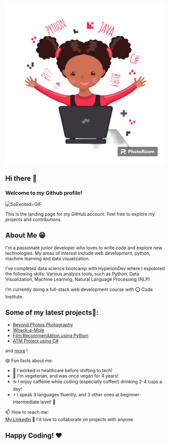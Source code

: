 ![My Image](CodingGirl-PhotoRoom.png)

## Hi there 👋
### Welcome to my Github profile! 
![SoExcited~GIF](https://github.com/zaicodes/zaicodes/assets/122837340/2dc7dba5-1e7f-4bde-9f3c-f34ba37b835f)

This is the landing page for my GitHub account. Feel free to explore my projects and contributions.

## About Me 😁

I'm a passionate junior developer who loves to write code and explore new technologies. 
My areas of interest include web development, python, machine learning and data visualization.

I've completed data science bootcamp with HyperionDev where I expolored the following skills: 
Various analysis tools, such as Python, Data Visualization, Machine Learning, Natural Language Processing (NLP)

I’m currently doing a full-stack web development course with ⭕ Code Institute.

## Some of my latest projects📝:
- [Beyond Photos Photography](https://github.com/zaicodes/beyond-photos-photography)
- [Whack-a-Mole](https://github.com/zaicodes/whack-a-mole)
- [Film Recommendation using Python](https://github.com/zaicodes/film-recommendation)
- [ATM Project using C#](https://github.com/zaicodes/ATM-project)

and [more](https://www.hyperiondev.com/portfolio/146999/) ! 

😄 Fun facts about me:
- 🔭 I worked in healthcare before shifting to tech!
- 🌱 I'm vegeterian, and was once vegan for 4 years! 
- ☕ I enjoy caffeine while coding (especially coffee!) drinking 2-4 cups a day!
- ⚡ I speak 3 languages fluently, and 3 other ones at beginner-intermediate level! 🤖


📫 How to reach me:  
 [My LinkedIn](https://www.linkedin.com/in/zainab-ismail-dev/)
 👯 I'd love to collaborate on projects with anyone

## Happy Coding! ❤️



